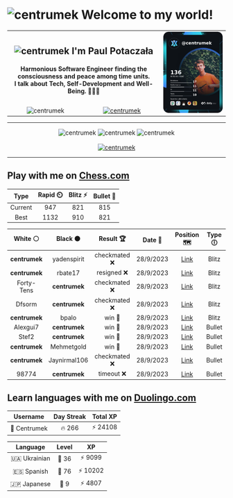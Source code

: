 <h1>
  <img
    src="https://emojis.slackmojis.com/emojis/images/1531849430/4246/blob-sunglasses.gif"
    width="30"
    alt="centrumek"
  />
  Welcome to my world!
</h1>

<table>
  <tbody>
    <tr>
      <td align="center" width="70%" colspan="2">
        <h2>
          <img
            src="https://raw.githubusercontent.com/MartinHeinz/MartinHeinz/master/wave.gif"
            width="30px"
            alt="centrumek"
          />
          I'm Paul Potaczała
        </h2>
        <h4>
          Harmonious Software Engineer finding the consciousness and peace among time units.
          <br/>
          I talk about Tech, Self-Development and Well-Being. 🌿🧘🚀
        </h4>
      </td>
      <td width="30%" rowspan="2">
        <a href="https://app.daily.dev/centrumek">
          <img
            src="./devcard.png"
            alt="centrumek"
          />
        </a>
      </td>
    </tr>
    <tr align="center">
      <td>
        <img
          src="https://komarev.com/ghpvc/?username=centrumek&label=visitors&color=0e75b6&style=flat"
          alt="centrumek"
        >
      </td>
      <td>
        <a href="https://stackoverflow.com/users/14496012/centrumek">
          <img
            src="https://stackoverflow.com/users/flair/14496012.png?theme=dark"
            alt="centrumek"
          >
        </a>
      </td>
    </tr>
  </tbody>
</table>

---
<div align="center">
  <img 
    src="https://github-readme-stats.vercel.app/api?username=centrumek&show_icons=true&count_private=true&theme=dark&hide_border=true&hide=issues,contribs&bg_color=00000000"
    alt="centrumek"
  />
  <img
    src="https://github-readme-stats.vercel.app/api/top-langs/?username=centrumek&layout=compact&hide_border=true&theme=dark&bg_color=00000000&langs_count=6&exclude_repo=air-statistic-app"
    alt="centrumek"
  />
  <img 
    src="https://github-readme-streak-stats.herokuapp.com?user=centrumek&theme=dark&hide_border=true&background=FFFFFF00"
    alt="centrumek"
  />
  <br/>
  <br/>
  <a href="https://www.buymeacoffee.com/centrumek">
    <img
      src="https://cdn.buymeacoffee.com/buttons/v2/default-orange.png"
      height="50"
      width="210"
      alt="centrumek"
    />
  </a>
</div>

---

## Play with me on [Chess.com](https://www.chess.com/member/centrumek)

<div align="center">
<!--START_SECTION:chessStats-->
<!-- Automatically generated with https://github.com/Balastrong/chess-stats-action -->

| Type | Rapid ⏲️ | Blitz ⚡ | Bullet 🔫 |
|:---:|:---:|:---:|:---:|
| Current | 947 | 821 | 815 |
| Best | 1132 | 910 | 821 |

| White ⚪ | Black ⚫ | Result 🏆 | Date 📅 | Position 🗺️ | Type 🕕 |
|:---:|:---:|:---:|:---:|:---:|:---:|
| **centrumek** | yadenspirit | checkmated ❌ | 28/9/2023 | <a href="http://www.ee.unb.ca/cgi-bin/tervo/fen.pl?select=1r4k1/2p2ppp/2Q5/p2p4/Kq1P1P2/3Pn3/P7/2R5 w - -">Link</a> | Blitz |
| **centrumek** | rbate17 | resigned ❌ | 28/9/2023 | <a href="http://www.ee.unb.ca/cgi-bin/tervo/fen.pl?select=8/2k4p/2b5/2K3p1/p7/8/1P5P/4q3 w - -">Link</a> | Blitz |
| Forty-Tens | **centrumek** | checkmated ❌ | 28/9/2023 | <a href="http://www.ee.unb.ca/cgi-bin/tervo/fen.pl?select=4r1k1/3b1B2/2p1pR1Q/1pPpq3/p3P3/8/PPP3P1/5RK1 b - -">Link</a> | Blitz |
| Dfsorm | **centrumek** | checkmated ❌ | 28/9/2023 | <a href="http://www.ee.unb.ca/cgi-bin/tervo/fen.pl?select=1Q3Rnr/p6p/3qp1p1/1R2k3/3pP3/3P4/P3NPPP/6K1 b - -">Link</a> | Blitz |
| **centrumek** | bpalo | win 🥇 | 28/9/2023 | <a href="http://www.ee.unb.ca/cgi-bin/tervo/fen.pl?select=2b2rk1/5ppp/2p2n2/8/Q1P5/4P3/3K1PPP/5B1R b - -">Link</a> | Blitz |
| Alexgui7 | **centrumek** | win 🥇 | 28/9/2023 | <a href="http://www.ee.unb.ca/cgi-bin/tervo/fen.pl?select=1r1k1br1/p1p2p2/2Q4p/8/5Pbq/2P1P3/PP1N4/R1B1K1N1 w Q -">Link</a> | Bullet |
| Stef2 | **centrumek** | win 🥇 | 28/9/2023 | <a href="http://www.ee.unb.ca/cgi-bin/tervo/fen.pl?select=r1b2k2/pp2R3/2p1pB2/1n1pP1r1/3P4/2P5/PP6/R3KN2 w Q -">Link</a> | Bullet |
| **centrumek** | Mehmetgold | win 🥇 | 28/9/2023 | <a href="http://www.ee.unb.ca/cgi-bin/tervo/fen.pl?select=r4r1k/p5pp/1p3p2/3Qp3/1R2P3/P6P/4bPK1/8 b - -">Link</a> | Bullet |
| **centrumek** | Jaynirmal106 | checkmated ❌ | 28/9/2023 | <a href="http://www.ee.unb.ca/cgi-bin/tervo/fen.pl?select=5rk1/pQ2pp1p/8/2p2p2/4nP2/P3PK2/6PP/5q2 w - -">Link</a> | Bullet |
| 98774 | **centrumek** | timeout ❌ | 28/9/2023 | <a href="http://www.ee.unb.ca/cgi-bin/tervo/fen.pl?select=8/p7/1k1R4/5p2/5r2/1KP5/PP6/8 b - -">Link</a> | Bullet |

<!--END_SECTION:chessStats-->
</div>

## Learn languages with me on [Duolingo.com](https://www.duolingo.com/profile/Centrumek)

<div align="center">
<!--START_SECTION:duolingoStats-->
<!-- Automatically generated with https://github.com/centrumek/duolingo-readme-stats-->

| Username | Day Streak | Total XP |
|:---:|:---:|:---:|
| 👤 Centrumek | 🔥 266 | ⚡ 24108 |

| Language | Level | XP |
|:---:|:---:|:---:|
| 🇺🇦 Ukrainian | 👑 36 | ⚡ 9099 |
| 🇪🇸 Spanish | 👑 76 | ⚡ 10202 |
| 🇯🇵 Japanese | 👑 9 | ⚡ 4807 |

<!--END_SECTION:duolingoStats-->
</div>
<!--
**centrumek/centrumek** is a ✨ _special_ ✨ repository because its `README.md` (this file) appears on your GitHub profile.

Here are some ideas to get you started:

- 🔭 I’m currently working on ...
- 🌱 I’m currently learning ...
- 👯 I’m looking to collaborate on ...
- 🤔 I’m looking for help with ...
- 💬 Ask me about ...
- 📫 How to reach me: ...
- 😄 Pronouns: ...
- ⚡ Fun fact: ...
-->
